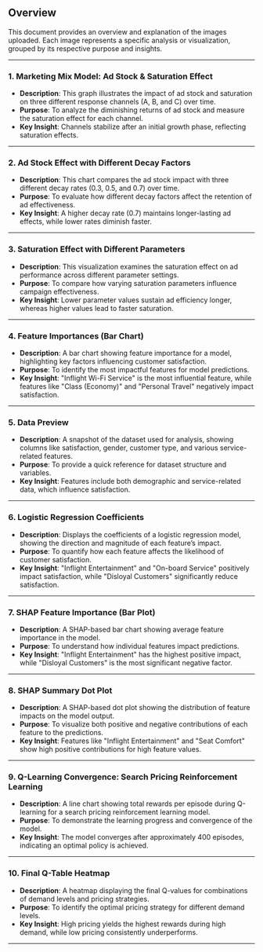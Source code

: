 

## Overview
This document provides an overview and explanation of the images uploaded. Each image represents a specific analysis or visualization, grouped by its respective purpose and insights.

---

### 1. **Marketing Mix Model: Ad Stock & Saturation Effect**
- **Description**: This graph illustrates the impact of ad stock and saturation on three different response channels (A, B, and C) over time.
- **Purpose**: To analyze the diminishing returns of ad stock and measure the saturation effect for each channel.
- **Key Insight**: Channels stabilize after an initial growth phase, reflecting saturation effects.

---

### 2. **Ad Stock Effect with Different Decay Factors**
- **Description**: This chart compares the ad stock impact with three different decay rates (0.3, 0.5, and 0.7) over time.
- **Purpose**: To evaluate how different decay factors affect the retention of ad effectiveness.
- **Key Insight**: A higher decay rate (0.7) maintains longer-lasting ad effects, while lower rates diminish faster.

---

### 3. **Saturation Effect with Different Parameters**
- **Description**: This visualization examines the saturation effect on ad performance across different parameter settings.
- **Purpose**: To compare how varying saturation parameters influence campaign effectiveness.
- **Key Insight**: Lower parameter values sustain ad efficiency longer, whereas higher values lead to faster saturation.

---

### 4. **Feature Importances (Bar Chart)**
- **Description**: A bar chart showing feature importance for a model, highlighting key factors influencing customer satisfaction.
- **Purpose**: To identify the most impactful features for model predictions.
- **Key Insight**: "Inflight Wi-Fi Service" is the most influential feature, while features like "Class (Economy)" and "Personal Travel" negatively impact satisfaction.

---

### 5. **Data Preview**
- **Description**: A snapshot of the dataset used for analysis, showing columns like satisfaction, gender, customer type, and various service-related features.
- **Purpose**: To provide a quick reference for dataset structure and variables.
- **Key Insight**: Features include both demographic and service-related data, which influence satisfaction.

---

### 6. **Logistic Regression Coefficients**
- **Description**: Displays the coefficients of a logistic regression model, showing the direction and magnitude of each feature’s impact.
- **Purpose**: To quantify how each feature affects the likelihood of customer satisfaction.
- **Key Insight**: "Inflight Entertainment" and "On-board Service" positively impact satisfaction, while "Disloyal Customers" significantly reduce satisfaction.

---

### 7. **SHAP Feature Importance (Bar Plot)**
- **Description**: A SHAP-based bar chart showing average feature importance in the model.
- **Purpose**: To understand how individual features impact predictions.
- **Key Insight**: "Inflight Entertainment" has the highest positive impact, while "Disloyal Customers" is the most significant negative factor.

---

### 8. **SHAP Summary Dot Plot**
- **Description**: A SHAP-based dot plot showing the distribution of feature impacts on the model output.
- **Purpose**: To visualize both positive and negative contributions of each feature to the predictions.
- **Key Insight**: Features like "Inflight Entertainment" and "Seat Comfort" show high positive contributions for high feature values.

---

### 9. **Q-Learning Convergence: Search Pricing Reinforcement Learning**
- **Description**: A line chart showing total rewards per episode during Q-learning for a search pricing reinforcement learning model.
- **Purpose**: To demonstrate the learning progress and convergence of the model.
- **Key Insight**: The model converges after approximately 400 episodes, indicating an optimal policy is achieved.

---

### 10. **Final Q-Table Heatmap**
- **Description**: A heatmap displaying the final Q-values for combinations of demand levels and pricing strategies.
- **Purpose**: To identify the optimal pricing strategy for different demand levels.
- **Key Insight**: High pricing yields the highest rewards during high demand, while low pricing consistently underperforms.

---




